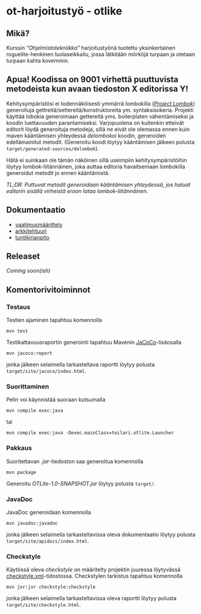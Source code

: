# ot-harjoitustyö - otlike

## Mikä?
Kurssin *"Ohjelmistotekniikka"* harjoitustyönä tuotettu yksinkertainen roguelite-henkinen luolaseikkailu, jossa lätkitään mörköjä turpaan ja otetaan turpaan kahta kovemmin.

## Apua! Koodissa on 9001 virhettä puuttuvista metodeista kun avaan tiedoston X editorissa Y!
Kehitysympäristösi ei todennäköisesti ymmärrä lombokilla ([*Project Lombok*](https://projectlombok.org)) generoituja gettreitä/settereitä/konstruktoreita ym. syntaksisokeria. Projekti käyttää lobokia generoimaan gettereitä yms. boilerplaten vähentämiseksi ja koodin luettavuuden parantamiseksi. Varjopuolena on kuitenkin etteivät editorit löydä generoituja metodeja, sillä ne eivät ole olemassa ennen kuin maven kääntämisen yhteydessä *delombokoi* koodin, generoiden edellämainitut metodit. (Generoitu koodi löytyy kääntämisen jälkeen polusta `target/generated-sources/delombok`).

Hätä ei suinkaan ole tämän näköinen sillä useimpiin kehitysympäristöihin löytyy lombok-liitännäinen, joka auttaa editoria havaitsemaan lombokilla generoidut metodit jo ennen kääntämistä.

*TL;DR: Puttuvat metodit generoidaan kääntämisen yhteydessä, jos haluat editorin sisällä virheistä eroon lataa lombok-liitännäinen.*

## Dokumentaatio
- [vaatimusmäärittely](documentation/vaatimusmaarittely.md)
- [arkkitehtuuri](documentation/arkkitehtuuri.md)
- [tuntikirjanpito](documentation/tuntikirjanpito.md)

## Releaset
_Coming soon(ish)_

## Komentorivitoiminnot
### Testaus
Testien ajaminen tapahtuu komennolla
```
mvn test
```

Testikattavuusraportin generointi tapahtuu Mavenin [JaCoCo](https://www.eclemma.org/jacoco/)-lisäosalla
```
mvn jacoco:report
```
jonka jälkeen selaimella tarkasteltava raportti löytyy polusta `target/site/jacoco/index.html`.

### Suorittaminen
Pelin voi käynnistää suoraan kutsumalla
```
mvn compile exec:java
```
tai
```
mvn compile exec:java -Dexec.mainClass=toilari.otlite.Launcher
```

### Pakkaus
Suoritettavan _.jar_-tiedoston saa generoitua komennolla
```
mvn package
```
Generoitu _OTLite-1.0-SNAPSHOT.jar_ löytyy polusta `target/`.

### JavaDoc
JavaDoc generoidaan komennolla
```
mvn javadoc:javadoc
```
jonka jälkeen selaimella tarkasteltavissa oleva dokumentaatio löytyy polusta `target/site/apidocs/index.html`.

### Checkstyle
Käytössä oleva _checkstyle_ on määritelty projektin juuressa löytyvässä [checkstyle.xml](checkstyle.xml)-tidostossa. Checkstylen tarkistus tapahtuu komennolla
```
mvn jxr:jxr checkstyle:checkstyle
```
jonka jälkeen selaimella tarkasteltavissa oleva raportti löytyy polusta `target/site/checkstyle.html`.
